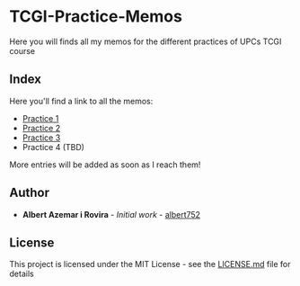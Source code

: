 # TCGI-Practice-Memos
Here you will finds all my memos for the different practices of UPCs TCGI course

## Index
Here you'll find a link to all the memos:

* [Practice 1](https://github.com/albert752/TCGI-Practice-Memos/tree/master/P1)
* [Practice 2](https://github.com/albert752/TCGI-Practice-Memos/tree/master/P2)
* [Practice 3](https://github.com/albert752/TCGI-Practice-Memos/tree/master/P3)
* Practice 4 (TBD)

More entries will be added as soon as I reach them!

## Author

* **Albert Azemar i Rovira** - *Initial work* -
	[albert752](https://github.com/albert752)

## License

This project is licensed under the MIT License - see the
[LICENSE.md](./LICENSE.md) file for details

